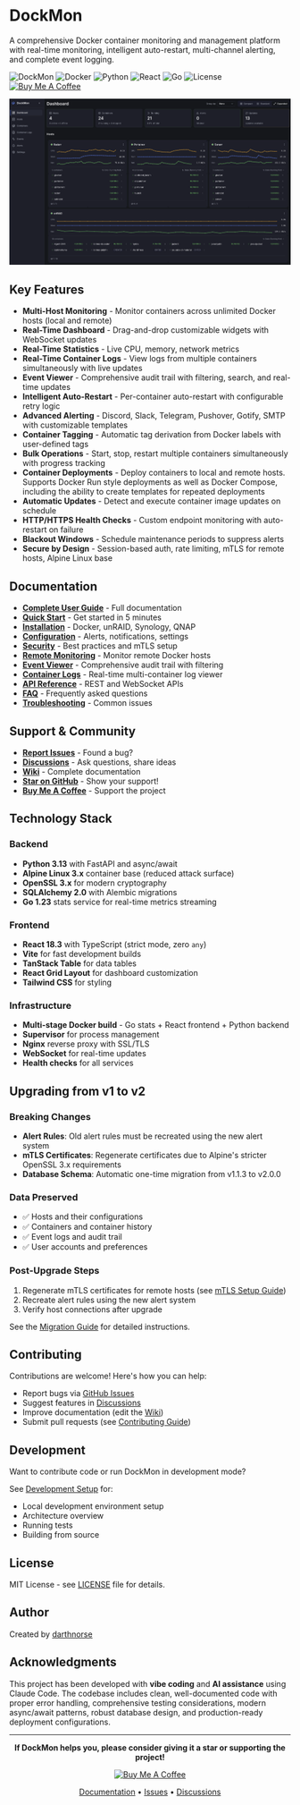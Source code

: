 # DockMon

A comprehensive Docker container monitoring and management platform with real-time monitoring, intelligent auto-restart, multi-channel alerting, and complete event logging.

![DockMon](https://img.shields.io/badge/DockMon-v2.1.0-blue.svg)
![Docker](https://img.shields.io/badge/Docker-Ready-2496ED?logo=docker&logoColor=white)
![Python](https://img.shields.io/badge/Python-3.13-3776AB?logo=python&logoColor=white)
![React](https://img.shields.io/badge/React-18.3-61DAFB?logo=react&logoColor=white)
![Go](https://img.shields.io/badge/Go-1.23-00ADD8?logo=go&logoColor=white)
![License](https://img.shields.io/badge/license-MIT-green.svg)
[![Buy Me A Coffee](https://img.shields.io/badge/Buy%20Me%20A%20Coffee-Support-FFDD00?logo=buy-me-a-coffee&logoColor=black)](https://buymeacoffee.com/darthnorse)

<p align="center">
  <img src="screenshots/dashboard.png" alt="DockMon Dashboard" width="800">
</p>

## Key Features

- **Multi-Host Monitoring** - Monitor containers across unlimited Docker hosts (local and remote)
- **Real-Time Dashboard** - Drag-and-drop customizable widgets with WebSocket updates
- **Real-Time Statistics** - Live CPU, memory, network metrics
- **Real-Time Container Logs** - View logs from multiple containers simultaneously with live updates
- **Event Viewer** - Comprehensive audit trail with filtering, search, and real-time updates
- **Intelligent Auto-Restart** - Per-container auto-restart with configurable retry logic
- **Advanced Alerting** - Discord, Slack, Telegram, Pushover, Gotify, SMTP with customizable templates
- **Container Tagging** - Automatic tag derivation from Docker labels with user-defined tags
- **Bulk Operations** - Start, stop, restart multiple containers simultaneously with progress tracking
- **Container Deployments** - Deploy containers to local and remote hosts. Supports Docker Run style deployments as well as Docker Compose, including the ability to create templates for repeated deployments
- **Automatic Updates** - Detect and execute container image updates on schedule
- **HTTP/HTTPS Health Checks** - Custom endpoint monitoring with auto-restart on failure
- **Blackout Windows** - Schedule maintenance periods to suppress alerts
- **Secure by Design** - Session-based auth, rate limiting, mTLS for remote hosts, Alpine Linux base

## Documentation

- **[Complete User Guide](https://github.com/darthnorse/dockmon/wiki)** - Full documentation
- **[Quick Start](https://github.com/darthnorse/dockmon/wiki/Quick-Start)** - Get started in 5 minutes
- **[Installation](https://github.com/darthnorse/dockmon/wiki/Installation)** - Docker, unRAID, Synology, QNAP
- **[Configuration](https://github.com/darthnorse/dockmon/wiki/Notifications)** - Alerts, notifications, settings
- **[Security](https://github.com/darthnorse/dockmon/wiki/Security-Guide)** - Best practices and mTLS setup
- **[Remote Monitoring](https://github.com/darthnorse/dockmon/wiki/Remote-Docker-Setup)** - Monitor remote Docker hosts
- **[Event Viewer](https://github.com/darthnorse/dockmon/wiki/Event-Viewer)** - Comprehensive audit trail with filtering
- **[Container Logs](https://github.com/darthnorse/dockmon/wiki/Container-Logs)** - Real-time multi-container log viewer
- **[API Reference](https://github.com/darthnorse/dockmon/wiki/API-Reference)** - REST and WebSocket APIs
- **[FAQ](https://github.com/darthnorse/dockmon/wiki/FAQ)** - Frequently asked questions
- **[Troubleshooting](https://github.com/darthnorse/dockmon/wiki/Troubleshooting)** - Common issues

## Support & Community

- **[Report Issues](https://github.com/darthnorse/dockmon/issues)** - Found a bug?
- **[Discussions](https://github.com/darthnorse/dockmon/discussions)** - Ask questions, share ideas
- **[Wiki](https://github.com/darthnorse/dockmon/wiki)** - Complete documentation
- **[Star on GitHub](https://github.com/darthnorse/dockmon)** - Show your support!
- **[Buy Me A Coffee](https://buymeacoffee.com/darthnorse)** - Support the project

## Technology Stack

### Backend
- **Python 3.13** with FastAPI and async/await
- **Alpine Linux 3.x** container base (reduced attack surface)
- **OpenSSL 3.x** for modern cryptography
- **SQLAlchemy 2.0** with Alembic migrations
- **Go 1.23** stats service for real-time metrics streaming

### Frontend
- **React 18.3** with TypeScript (strict mode, zero `any`)
- **Vite** for fast development builds
- **TanStack Table** for data tables
- **React Grid Layout** for dashboard customization
- **Tailwind CSS** for styling

### Infrastructure
- **Multi-stage Docker build** - Go stats + React frontend + Python backend
- **Supervisor** for process management
- **Nginx** reverse proxy with SSL/TLS
- **WebSocket** for real-time updates
- **Health checks** for all services

## Upgrading from v1 to v2

### Breaking Changes
- **Alert Rules**: Old alert rules must be recreated using the new alert system
- **mTLS Certificates**: Regenerate certificates due to Alpine's stricter OpenSSL 3.x requirements
- **Database Schema**: Automatic one-time migration from v1.1.3 to v2.0.0

### Data Preserved
- ✅ Hosts and their configurations
- ✅ Containers and container history
- ✅ Event logs and audit trail
- ✅ User accounts and preferences

### Post-Upgrade Steps
1. Regenerate mTLS certificates for remote hosts (see [mTLS Setup Guide](https://github.com/darthnorse/dockmon/wiki/Security-Guide#mtls-setup))
2. Recreate alert rules using the new alert system
3. Verify host connections after upgrade

See the [Migration Guide](https://github.com/darthnorse/dockmon/wiki/Migration-Guide) for detailed instructions.

## Contributing

Contributions are welcome! Here's how you can help:

- Report bugs via [GitHub Issues](https://github.com/darthnorse/dockmon/issues)
- Suggest features in [Discussions](https://github.com/darthnorse/dockmon/discussions)
- Improve documentation (edit the [Wiki](https://github.com/darthnorse/dockmon/wiki))
- Submit pull requests (see [Contributing Guide](https://github.com/darthnorse/dockmon/wiki/Contributing))

## Development

Want to contribute code or run DockMon in development mode?

See [Development Setup](https://github.com/darthnorse/dockmon/wiki/Development-Setup) for:
- Local development environment setup
- Architecture overview
- Running tests
- Building from source

## License

MIT License - see [LICENSE](LICENSE) file for details.

## Author

Created by [darthnorse](https://github.com/darthnorse)

## Acknowledgments

This project has been developed with **vibe coding** and **AI assistance** using Claude Code. The codebase includes clean, well-documented code with proper error handling, comprehensive testing considerations, modern async/await patterns, robust database design, and production-ready deployment configurations.

---

<p align="center">
  <strong>If DockMon helps you, please consider giving it a star or supporting the project!</strong>
</p>

<p align="center">
  <a href="https://buymeacoffee.com/darthnorse" target="_blank">
    <img src="https://cdn.buymeacoffee.com/buttons/v2/default-yellow.png" alt="Buy Me A Coffee" style="height: 60px !important;width: 217px !important;" >
  </a>
</p>

<p align="center">
  <a href="https://github.com/darthnorse/dockmon/wiki">Documentation</a> •
  <a href="https://github.com/darthnorse/dockmon/issues">Issues</a> •
  <a href="https://github.com/darthnorse/dockmon/discussions">Discussions</a>
</p>